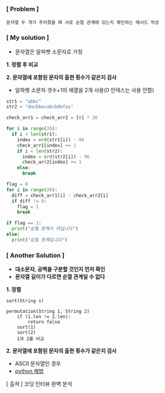 ### [ Problem ]

```
문자열 두 개가 주어졌을 때 서로 순열 관계에 있는지 확인하는 메서드 작성
```



### [ My solution ]

* 문자열은 알파벳 소문자로 가정

**1. 정렬 후 비교**

**2. 문자열에 포함된 문자의 출현 횟수가 같은지 검사**
* 알파벳 소문자 갯수+1의 배열을 2개 사용(0  인덱스는 사용 안함)

```python
str1 = "abbc"
str2 = "dacbbacabcbdefas"

check_arr1 = check_arr2 = [0] * 26

for i in range(26):
  if i < len(str1):
    index = ord(str1[i]) - 96
    check_arr1[index] += 1
    if i < len(str2):
      index = ord(str2[i]) - 96
      check_arr2[index] += 1
    else:
      break

flag = 0
for i in range(26):
  diff = check_arr1[i] - check_arr2[i]
  if diff != 0:
    flag = 1
    break

if flag == 1:
  print("순열 관계가 아닙니다")
else:
  print("순열 관계입니다")
```



### [ Another Solution ]

* **대소문자, 공백을 구분할 것인지 먼저 확인**
* **문자열 길이가 다르면 순열 관계일 수 없다**

**1. 정렬**
```
sort(String s)

permutation(String 1, String 2)
	if (1.len != 2.len):
		return false
	sort(1)
	sort(2)
	1과 2를 비교
```



**2. 문자열에 포함된 문자의 출현 횟수가 같은지 검사**
* ASCII 문자열인 경우
* [python 해법](https://github.com/careercup/CtCI-6th-Edition-Python/blob/e6bc732588601d0a98e5b1bc44d83644b910978d/Chapter1/2_Check%20Permutation/CheckPermutation.py)



[ 출처 ] 코딩 인터뷰 완벽 분석
